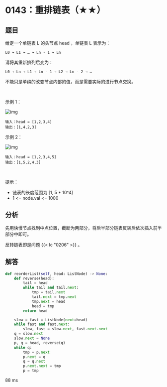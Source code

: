 # 0143：重排链表（★★）


## 题目

给定一个单链表 L 的头节点 head ，单链表 L 表示为：

	L0 → L1 → … → Ln - 1 → Ln

请将其重新排列后变为：

	L0 → Ln → L1 → Ln - 1 → L2 → Ln - 2 → …

不能只是单纯的改变节点内部的值，而是需要实际的进行节点交换。

 

示例 1：

![img](https://pic.leetcode-cn.com/1626420311-PkUiGI-image.png)

	输入：head = [1,2,3,4]
	输出：[1,4,2,3]

示例 2：

![img](https://pic.leetcode-cn.com/1626420320-YUiulT-image.png)

	输入：head = [1,2,3,4,5]
	输出：[1,5,2,4,3]
 

提示：
- 链表的长度范围为 [1, 5 * 10^4]
- 1 <= node.val <= 1000


## 分析

先用快慢节点找到中点位置，截断为两部分，将后半部分链表反转后依次插入前半部分中即可。

反转链表即是问题 {{< lc "0206" >}} 。

## 解答

```python
def reorderList(self, head: ListNode) -> None:
	def reverse(head):
		tail = head
		while tail and tail.next:
			tmp = tail.next
			tail.next = tmp.next
			tmp.next = head
			head = tmp
		return head

	slow = fast = ListNode(next=head)
	while fast and fast.next:
		slow, fast = slow.next, fast.next.next
	q = slow.next
	slow.next = None
	p, q = head, reverse(q)
	while q:
		tmp = p.next
		p.next = q
		q = q.next
		p.next.next = tmp
		p = tmp
```
88 ms

